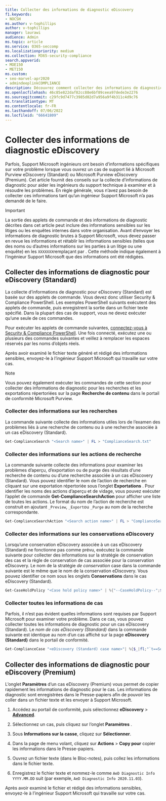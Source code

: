```yaml
---
title: Collecter des informations de diagnostic eDiscovery
f1.keywords:
- NOCSH
ms.author: v-tophillips
author: v-tophillips
manager: laurawi
audience: Admin
ms.topic: article
ms.service: O365-seccomp
ms.localizationpriority: medium
ms.collection: M365-security-compliance
search.appverid:
- MOE150
- MET150
ms.custom:
- seo-marvel-apr2020
- admindeeplinkCOMPLIANCE
description: Découvrez comment collecter des informations de diagnostic eDiscovery pour un cas Support Microsoft.
ms.openlocfilehash: 46c85e822daf82cc88e6bf89ceea97dede3e2276
ms.sourcegitcommit: c29fc9d7477c3985d02d7a956a9f4b311c4d9c76
ms.translationtype: MT
ms.contentlocale: fr-FR
ms.lasthandoff: 07/06/2022
ms.locfileid: "66641809"
---
```

# <a name="collect-ediscovery-diagnostic-information"></a>Collecter des informations de diagnostic eDiscovery

Parfois, Support Microsoft ingénieurs ont besoin d’informations spécifiques sur votre problème lorsque vous ouvrez un cas de support lié à Microsoft Purview eDiscovery (Standard) ou Microsoft Purview eDiscovery (Premium). Cet article fournit des conseils sur la collecte d’informations de diagnostic pour aider les ingénieurs du support technique à examiner et à résoudre les problèmes. En règle générale, vous n’avez pas besoin de collecter ces informations tant qu’un ingénieur Support Microsoft n’a pas demandé de le faire.

> [!IMPORTANT]
> La sortie des applets de commande et des informations de diagnostic décrites dans cet article peut inclure des informations sensibles sur les litiges ou les enquêtes internes dans votre organisation. Avant d’envoyer les informations de diagnostic brutes à Support Microsoft, vous devez passer en revue les informations et rétablir les informations sensibles (telles que des noms ou d’autres informations sur les parties à un litige ou une enquête) en les `XXXXXXX`remplaçant par . Cette méthode indique également à l’ingénieur Support Microsoft que des informations ont été rédigées.

## <a name="collect-diagnostic-information-for-ediscovery-standard"></a>Collecter des informations de diagnostic pour eDiscovery (Standard)

La collecte d’informations de diagnostic pour eDiscovery (Standard) est basée sur des applets de commande. Vous devez donc utiliser Security & Compliance PowerShell. Les exemples PowerShell suivants exécutent des applets de commande, puis enregistrent la sortie dans un fichier texte spécifié. Dans la plupart des cas de support, vous ne devez exécuter qu’une seule de ces commandes.

Pour exécuter les applets de commande suivantes, [connectez-vous à Security & Compliance PowerShell</span>](/powershell/exchange/connect-to-scc-powershell). Une fois connecté, exécutez une ou plusieurs des commandes suivantes et veillez à remplacer les espaces réservés par les noms d’objets réels.

Après avoir examiné le fichier texte généré et rédigé des informations sensibles, envoyez-le à l’ingénieur Support Microsoft qui travaille sur votre cas.

> [!NOTE]
> Vous pouvez également exécuter les commandes de cette section pour collecter des informations de diagnostic pour les recherches et les exportations répertoriées sur la page **Recherche de contenu** dans le portail de conformité Microsoft Purview.

### <a name="collect-information-about-searches"></a>Collecter des informations sur les recherches

La commande suivante collecte des informations utiles lors de l’examen des problèmes liés à une recherche de contenu ou à une recherche associée à un cas eDiscovery (Standard).

```powershell
Get-ComplianceSearch "<Search name>" | FL > "ComplianceSearch.txt"
```

### <a name="collect-information-about-search-actions"></a>Collecter des informations sur les actions de recherche

La commande suivante collecte des informations pour examiner les problèmes d’aperçu, d’exportation ou de purge des résultats d’une recherche de contenu ou d’une recherche associée à un cas eDiscovery (Standard). Vous pouvez identifier le nom de l’action de recherche en cliquant sur une exportation répertoriée sous l’onglet **Exportations** . Pour identifier les noms des actions d’aperçu et de vidage, vous pouvez exécuter l’applet de commande **Get-ComplianceSearchAction** pour afficher une liste de toutes les actions. Le format du nom de l’action de recherche est construit en ajoutant `_Preview`, `_Export`ou `_Purge` au nom de la recherche correspondante.

```powershell
Get-ComplianceSearchAction "<Search action name>" | FL > "ComplianceSearchAction.txt"
```

### <a name="collect-information-about-ediscovery-holds"></a>Collecter des informations sur les conservations eDiscovery

Lorsqu’une conservation eDiscovery associée à un cas eDiscovery (Standard) ne fonctionne pas comme prévu, exécutez la commande suivante pour collecter des informations sur la stratégie de conservation des cas et la règle de conservation de cas associée pour la conservation eDiscovery. Le nom de la stratégie *de conservation* case dans la commande suivante est le même que le nom de la conservation eDiscovery. Vous pouvez identifier ce nom sous les onglets **Conservations** dans le cas eDiscovery (Standard).

```powershell
Get-CaseHoldPolicy "<Case hold policy name>" | %{"--CaseHoldPolicy--";$_|FL;"--CaseHoldRule--";Get-CaseHoldRule -Policy $_.Name | FL} > "eDiscoveryCaseHold.txt"
```

### <a name="collect-all-case-information"></a>Collecter toutes les informations de cas

Parfois, il n’est pas évident quelles informations sont requises par Support Microsoft pour examiner votre problème. Dans ce cas, vous pouvez collecter toutes les informations de diagnostic pour un cas eDiscovery (Standard). Le *nom de cas eDiscovery (Standard)* dans la commande suivante est identique au nom d’un cas affiché sur la page **eDiscovery (Standard)** dans le portail de conformité.

```powershell
Get-ComplianceCase "<eDiscovery (Standard) case name>"| %{$_|fl;"`t==Searches==";Get-ComplianceSearch -Case $_.Name | FL;"`t==Search Actions==";Get-ComplianceSearchAction -Case $_.Name |FL;"`t==Holds==";Get-CaseHoldPolicy -Case $_.Name | %{$_|FL;"`t`t ==$($_.Name) Rules==";Get-CaseHoldRule -Policy $_.Name | FL}} > "eDiscoveryCase.txt"
```

## <a name="collect-diagnostic-information-for-ediscovery-premium"></a>Collecter des informations de diagnostic pour eDiscovery (Premium)

L’onglet **Paramètres** d’un cas eDiscovery (Premium) vous permet de copier rapidement les informations de diagnostic pour le cas. Les informations de diagnostic sont enregistrées dans le Presse-papiers afin de pouvoir les coller dans un fichier texte et les envoyer à Support Microsoft.

1. Accédez au portail de conformité, puis sélectionnez **eDiscovery** > <a href="https://go.microsoft.com/fwlink/p/?linkid=2174006" target="_blank">**Advanced**</a>.

2. Sélectionnez un cas, puis cliquez sur l’onglet **Paramètres** .

3. Sous **Informations sur la casse**, cliquez sur **Sélectionner**.

4. Dans la page de menu volant, cliquez sur **Actions** > **Copy pour** copier les informations dans le Presse-papiers.

5. Ouvrez un fichier texte (dans le Bloc-notes), puis collez les informations dans le fichier texte.

6. Enregistrez le fichier texte et nommez-le comme `AeD Diagnostic Info YYYY.MM.DD` suit (par exemple, `AeD Diagnostic Info 2020.11.03`).

Après avoir examiné le fichier et rédigé des informations sensibles, envoyez-le à l’ingénieur Support Microsoft qui travaille sur votre cas.
